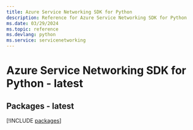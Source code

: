 ```yaml
---
title: Azure Service Networking SDK for Python
description: Reference for Azure Service Networking SDK for Python
ms.date: 03/29/2024
ms.topic: reference
ms.devlang: python
ms.service: servicenetworking
---
```

# Azure Service Networking SDK for Python - latest
## Packages - latest
[!INCLUDE [packages](service-networking-index.md)]